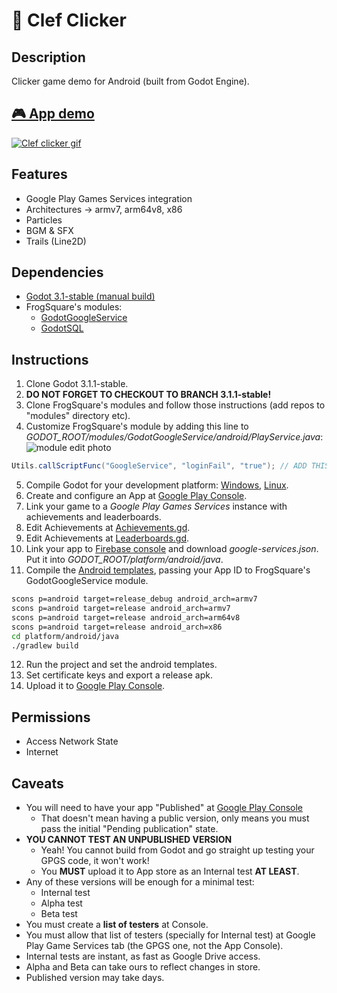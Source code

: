 # :musical_note: Clef Clicker

## Description
Clicker game demo for Android (built from Godot Engine).

## [:video_game: App demo](https://play.google.com/store/apps/details?id=com.melonsoda.godotgpgstest)
[![Clef clicker gif](https://i.postimg.cc/hP2M3W4b/clefclicker.gif)](https://play.google.com/store/apps/details?id=com.melonsoda.godotgpgstest)

## Features
 - Google Play Games Services integration
 - Architectures -> armv7, arm64v8, x86
 - Particles
 - BGM & SFX
 - Trails (Line2D)

## Dependencies
 - [Godot 3.1-stable (manual build)](https://github.com/godotengine/godot/tree/3.1.1-stable)
 - FrogSquare's modules:
   - [GodotGoogleService](https://github.com/FrogSquare/GodotGoogleService)
   - [GodotSQL](https://github.com/FrogSquare/GodotSQL)

## Instructions
 1. Clone Godot 3.1.1-stable.
 2. **DO NOT FORGET TO CHECKOUT TO BRANCH 3.1.1-stable!**
 3. Clone FrogSquare's modules and follow those instructions (add repos to "modules" directory etc).
 4. Customize FrogSquare's module by adding this line to *GODOT_ROOT/modules/GodotGoogleService/android/PlayService.java*:  
 ![module edit photo](https://i.postimg.cc/76SmB5bf/custommodule.png)  
 ```java
 Utils.callScriptFunc("GoogleService", "loginFail", "true"); // ADD THIS LINE
 ```
 5. Compile Godot for your development platform: [Windows](https://docs.godotengine.org/en/3.1/development/compiling/compiling_for_windows.html), [Linux](https://docs.godotengine.org/en/3.1/development/compiling/compiling_for_x11.html).
 6. Create and configure an App at [Google Play Console](https://play.google.com/apps/publish).
 7. Link your game to a *Google Play Games Services* instance with achievements and leaderboards.
 8. Edit Achievements at [Achievements.gd](project/scripts/singleton/Achievements.gd).
 9. Edit Achievements at [Leaderboards.gd](project/scripts/singleton/Leaderboards.gd).
 10. Link your app to [Firebase console](https://console.firebase.google.com) and download *google-services.json*. Put it into *GODOT_ROOT/platform/android/java*.
 11. Compile the [Android templates](https://docs.godotengine.org/en/3.1/development/compiling/compiling_for_android.html), passing your App ID to FrogSquare's GodotGoogleService module.  
   ``` sh
   scons p=android target=release_debug android_arch=armv7
   scons p=android target=release android_arch=armv7
   scons p=android target=release android_arch=arm64v8
   scons p=android target=release android_arch=x86
   cd platform/android/java
   ./gradlew build
   ```
 12. Run the project and set the android templates.
 13. Set certificate keys and export a release apk.
 14. Upload it to [Google Play Console](https://play.google.com/apps/publish).

## Permissions
 - Access Network State
 - Internet

## Caveats
- You will need to have your app "Published" at [Google Play Console](https://play.google.com/apps/publish)  
  - That doesn't mean having a public version, only means you must pass the initial "Pending publication" state.
- **YOU CANNOT TEST AN UNPUBLISHED VERSION**
  - Yeah! You cannot build from Godot and go straight up testing your GPGS code, it won't work!
  - You **MUST** upload it to App store as an Internal test **AT LEAST**.
- Any of these versions will be enough for a minimal test:
  - Internal test
  - Alpha test
  - Beta test
- You must create a **list of testers** at Console.
- You must allow that list of testers (specially for Internal test) at Google Play Game Services tab (the GPGS one, not the App Console).
- Internal tests are instant, as fast as Google Drive access.
- Alpha and Beta can take ours to reflect changes in store.
- Published version may take days.